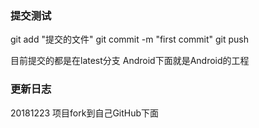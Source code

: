 ### 提交测试

git add "提交的文件"
git commit -m "first commit"
git push

目前提交的都是在latest分支
Android下面就是Android的工程

### 更新日志
20181223 项目fork到自己GitHub下面